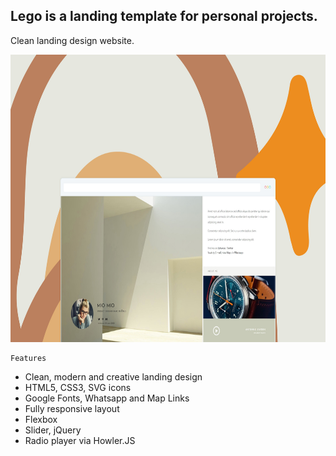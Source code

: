 ## Lego is a landing template for personal projects. ##

Clean landing design website.

<img src="preview/view.jpg" width="820" height="460">

```
Features
```

- Clean, modern and creative landing design
- HTML5, CSS3, SVG icons 
- Google Fonts, Whatsapp and Map Links
- Fully responsive layout
- Flexbox
- Slider, jQuery
- Radio player via Howler.JS
